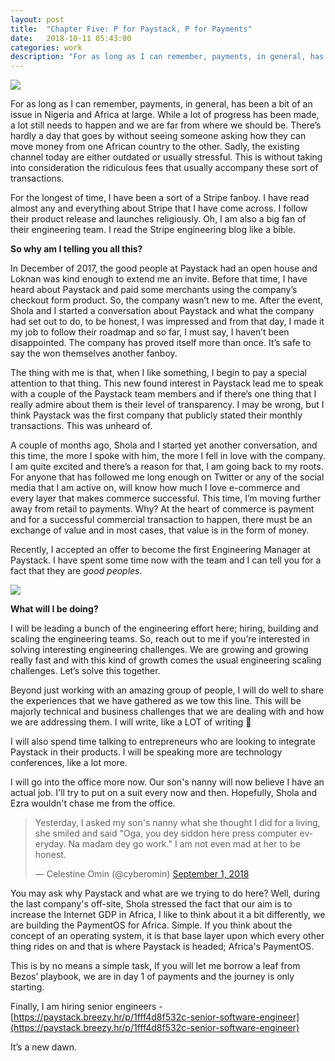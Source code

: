 ```yaml
---
layout: post
title:  "Chapter Five: P for Paystack, P for Payments"
date:   2018-10-11 05:43:00
categories: work
description: "For as long as I can remember, payments, in general, has been a bit of an issue in Nigeria and Africa at large."
---
```


<img src="{{ site.url }}/assets/article_images/paystack/logo.png"/>

For as long as I can remember, payments, in general, has been a bit of an issue in Nigeria and Africa at large. While a lot of progress has been made, a lot still needs to happen and we are far from where we should be. There’s hardly a day that goes by without seeing someone asking how they can move money from one African country to the other. Sadly, the existing channel today are either outdated or usually stressful. This is without taking into consideration the ridiculous fees that usually accompany these sort of transactions. 

For the longest of time, I have been a sort of a Stripe fanboy. I have read almost any and everything about Stripe that I have come across. I follow their product release and launches religiously. Oh, I am also a big fan of their engineering team. I read the Stripe engineering blog like a bible.

**So why am I telling you all this?**

In December of 2017, the good people at Paystack had an open house and Loknan was kind enough to extend me an invite. Before that time, I have heard about Paystack and paid some merchants using the company’s checkout form product. So, the company wasn’t new to me. After the event, Shola and I started a conversation about Paystack and what the company had set out to do, to be honest, I was impressed and from that day, I made it my job to follow their roadmap and so far, I must say, I haven’t been disappointed. The company has proved itself more than once. It’s safe to say the won themselves another fanboy. 

The thing with me is that, when I like something, I begin to pay a special attention to that thing. This new found interest in Paystack lead me to speak with a couple of the Paystack team members and if there’s one thing that I really admire about them is their level of transparency. I may be wrong, but I think Paystack was the first company that publicly stated their monthly transactions. This was unheard of. 

A couple of months ago, Shola and I started yet another conversation, and this time, the more I spoke with him, the more I fell in love with the company. I am quite excited and there’s a reason for that, I am going back to my roots. For anyone that has followed me long enough on Twitter or any of the social media that I am active on, will know how much I love e-commerce and every layer that makes commerce successful. This time, I’m moving further away from retail to payments. Why? At the heart of commerce is payment and for a successful commercial transaction to happen, there must be an exchange of value and in most cases, that value is in the form of money. 

Recently, I accepted an offer to become the first Engineering Manager at Paystack. I have spent some time now with the team and I can tell you for a fact that they are _good peoples_. 

<img src="{{ site.url }}/assets/article_images/paystack/me.jpg"/>

**What will I be doing?**

I will be leading a bunch of the engineering effort here; hiring, building and scaling the engineering teams. So, reach out to me if you’re interested in solving interesting engineering challenges. We are growing and growing really fast and with this kind of growth comes the usual engineering scaling challenges. Let’s solve this together.

Beyond just working with an amazing group of people, I will do well to share the experiences that we have gathered as we tow this line. This will be majorly technical and business challenges that we are dealing with and how we are addressing them. I will write, like a LOT of writing 🙂

I will also spend time talking to entrepreneurs who are looking to integrate Paystack in their products. I will be speaking more are technology conferences, like a lot more. 

I will go into the office more now. Our son's nanny will now believe I have an actual job. I'll try to put on a suit every now and then. Hopefully, Shola and Ezra wouldn't chase me from the office.
<blockquote class="twitter-tweet" data-lang="en"><p lang="en" dir="ltr">Yesterday, I asked my son&#39;s nanny what she thought I did for a living, she smiled and said &quot;Oga, you dey siddon here press computer everyday. Na madam dey go work.&quot; I am not even mad at her to be honest.</p>&mdash; Celestine Omin (@cyberomin) <a href="https://twitter.com/cyberomin/status/1035855710930853888?ref_src=twsrc%5Etfw">September 1, 2018</a></blockquote>
<script async src="https://platform.twitter.com/widgets.js" charset="utf-8"></script>

You may ask why Paystack and what are we trying to do here? Well, during the last company's off-site, Shola stressed the fact that our aim is to increase the Internet GDP in Africa, I like to think about it a bit differently, we are building the PaymentOS for Africa. Simple. If you think about the concept of an operating system, it is that base layer upon which every other thing rides on and that is where Paystack is headed; Africa's PaymentOS.

This is by no means a simple task, If you will let me borrow a leaf from Bezos’ playbook, we are in day 1 of payments and the journey is only starting. 

Finally, I am hiring senior engineers - [https://paystack.breezy.hr/p/1fff4d8f532c-senior-software-engineer](https://paystack.breezy.hr/p/1fff4d8f532c-senior-software-engineer)

It’s a new dawn. 